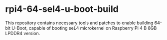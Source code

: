 # rpi4-64-sel4-u-boot-build
This repository contains necessary tools and patches to enable building 64-bit U-Boot, capable
of booting seL4 microkernel on Raspberry Pi 4 B 8GB LPDDR4 version.
